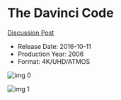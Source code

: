 # The Davinci Code

[Discussion Post](https://www.avsforum.com/threads/bass-eq-for-filtered-movies.2995212/post-58221004)

* Release Date: 2016-10-11
* Production Year: 2006
* Format: 4K/UHD/ATMOS

![img 0](https://i.imgur.com/loIvG1N.jpg)

![img 1](https://i.imgur.com/WCJdJXI.png)

